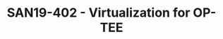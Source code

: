 ---
categories:
- san19
description: Volodymyr will speak about his work on adding virtualization support
  to OP-TEE and about OP-TEE mediator in Xen hypervisor.
image:
  featured: 'true'
  path: /assets/images/featured-images/san19/SAN19-402.png
session_attendee_num: '10'
session_id: SAN19-402
session_room: Sunset V (Session 1)
session_slot:
  end_time: '2019-09-26 08:55:00'
  start_time: '2019-09-26 08:30:00'
session_speakers:
- speaker_bio: Volodymyr is senior embedded software engineer at EPAM Systems. He
    participates in a project aimed to bring XEN hypervisor into automotive solutions.
  speaker_company: EPAM Systems
  speaker_image: /assets/images/speakers/san19/volodymyr-babchuk.jpg
  speaker_location: ''
  speaker_name: Volodymyr Babchuk
  speaker_position: Senior Embedded Engineer at EPAM Systems
  speaker_username: vlad.babchuk
- speaker_bio: Volodymyr is senior embedded software engineer at EPAM Systems. He
    participates in a project aimed to bring XEN into automotive solutions. 
  speaker_company: EPAM Systems
  speaker_image: /assets/images/speakers/placeholder.jpg
  speaker_location: Kyiv, Ukraine
  speaker_name: Volodymyr Babchuk
  speaker_position: Senior Embedded Engineer
  speaker_username: volodymyr_babchuk
session_track: Security
tag: session
tags:
- Security
title: SAN19-402 - Virtualization for OP-TEE
---